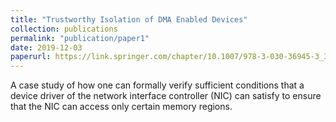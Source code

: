 ```yaml
---
title: "Trustworthy Isolation of DMA Enabled Devices"
collection: publications
permalink: "publication/paper1"
date: 2019-12-03
paperurl: https://link.springer.com/chapter/10.1007/978-3-030-36945-3_3
---
```


A case study of how one can formally verify sufficient conditions that a device driver of the network interface controller (NIC) can satisfy to ensure that the NIC can access only certain memory regions.
